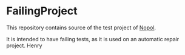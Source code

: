# FailingProject

This repository contains source of the test project of [Nopol](https://github.com/SpoonLabs/nopol).

It is intended to have failing tests, as it is used on an automatic repair project.  Henry

  
